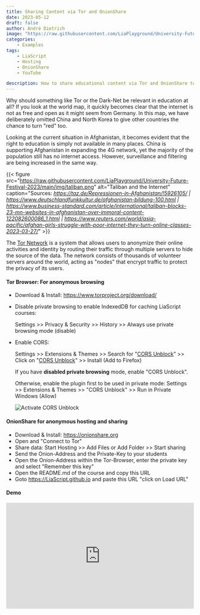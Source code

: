 ```yaml
---
title: Sharing Content via Tor and OnionShare 
date: 2023-05-12
draft: false
author: André Dietrich
image: "https://raw.githubusercontent.com/LiaPlayground/University-Future-Festival-2023/main/img/censorship.png"
categories: 
    - Examples
tags: 
    - LiaScript
    - Hosting
    - OnionShare
    - YouTube

description: How to share educational content via Tor and OnionShare to bypass censorship and surveillance.
---
```


Why should something like Tor or the Dark-Net be relevant in education at all? If you look at the world map, it quickly becomes clear that the internet is not as free and open as it might seem from Germany. In this map, we have deliberately omitted China and North Korea to give other countries the chance to turn "red" too.

Looking at the current situation in Afghanistan, it becomes evident that the right to education is simply not available in many places. China is supporting Afghanistan in expanding the 4G network, yet the majority of the population still has no internet access. However, surveillance and filtering are being increased in the same way.

{{< figure src="https://raw.githubusercontent.com/LiaPlayground/University-Future-Festival-2023/main/img/taliban.png" alt="Taliban and the Internet" caption="Sources: _https://taz.de/Repressionen-in-Afghanistan/!5926105/ \| https://www.deutschlandfunkkultur.de/afghanistan-bildung-100.html \| https://www.business-standard.com/article/international/taliban-blocks-23-mn-websites-in-afghanistan-over-immoral-content-122082600086_1.html \| https://www.reuters.com/world/asia-pacific/afghan-girls-struggle-with-poor-internet-they-turn-online-classes-2023-03-27/_" >}}

The [Tor Network](https://en.wikipedia.org/wiki/Tor_%28network%29) is a system that allows users to anonymize their online activities and identity by routing their traffic through multiple servers to hide the source of the data.
The network consists of thousands of volunteer servers around the world, acting as "nodes" that encrypt traffic to protect the privacy of its users.


#### Tor Browser: For anonymous browsing

* Download & Install: https://www.torproject.org/download/

* Disable private browsing to enable IndexedDB for caching LiaScript courses:
  
  Settings >> Privacy & Security >> History >> Always use private browsing mode (disable)

* Enable CORS:

  Settings >> Extensions & Themes >> Search for "[CORS Unblock](https://addons.mozilla.org/en-US/firefox/addon/cors-unblock/?utm_source=addons.mozilla.org&utm_medium=referral&utm_content=search)" >> Click on "[CORS Unblock](https://addons.mozilla.org/en-US/firefox/addon/cors-unblock/?utm_source=addons.mozilla.org&utm_medium=referral&utm_content=search)" >> Install (Add to Firefox)

  If you have __disabled private browsing__ mode, enable "CORS Unblock".

  Otherwise, enable the plugin first to be used in private mode:
  Settings >> Extensions & Themes >> "CORS Unblock" >> Run in Private Windows (Allow)

  ![Activate CORS Unblock](https://addons.mozilla.org/user-media/previews/full/213/213890.png?modified=1622134234)


#### OnionShare for anonymous hosting and sharing

* Download & Install: https://onionshare.org
* Open and "Connect to Tor"
* Share data: Start Hosting >> Add Files or Add Folder >> Start sharing
* Send the Onion-Address and the Private-Key to your students
* Open the Onion-Address within the Tor-Browser, enter the private key and select "Remember this key"
* Open the README.md of the course and copy this URL
* Goto https://LiaScript.github.io and paste this URL "click on Load URL"

#### Demo

<iframe style="width: 100%; aspect-ratio: 112 / 63" src="https://www.youtube.com/embed/-y7I3bIeB_I?si=fc7SvDqlq7dSZgYk&amp;start=621" title="YouTube video player" frameborder="0" allow="accelerometer; autoplay; clipboard-write; encrypted-media; gyroscope; picture-in-picture; web-share" referrerpolicy="strict-origin-when-cross-origin" allowfullscreen></iframe>
